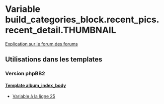 # Variable build_categories_block.recent_pics.recent_detail.THUMBNAIL
[Explication sur le forum des forums](http://forum.forumactif.com/t294113-listing-des-variables#build_categories_block.recent_pics.recent_detail.THUMBNAIL)

## Utilisations dans les templates

### Version phpBB2

#### [Template album_index_body](subsilver/album_index_body.md)
* [Variable à la ligne 25](../subsilver/album_index_body.tpl#L25)